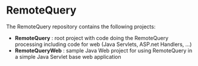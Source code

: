 RemoteQuery
===========

The RemoteQuery repository contains the following projects:

* **RemoteQuery** : root project with code doing the RemoteQuery processing including code for web (Java Servlets, ASP.net Handlers, ...)
* **RemoteQueryWeb** : sample Java Web project for using RemoteQuery in a simple Java Servlet base web application


